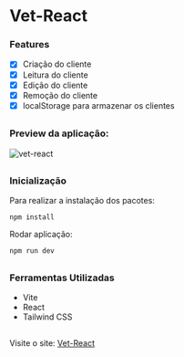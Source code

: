 # Vet-React

### Features
- [x] Criação do cliente
- [x] Leitura do cliente
- [x] Edição do cliente
- [x] Remoção do cliente
- [x] localStorage para armazenar os clientes

##

### Preview da aplicação:

![vet-react](https://user-images.githubusercontent.com/122689920/216382139-139289b1-212a-4390-bbd9-718b9a41f124.gif)

##

### Inicialização

Para realizar a instalação dos pacotes:
```
npm install
```

Rodar aplicação:
```
npm run dev
```

##

### Ferramentas Utilizadas

- Vite
- React
- Tailwind CSS

##

Visite o site: <a href="https://euphonious-rolypoly-b0ba0c.netlify.app/" target="_blank">Vet-React</a>
